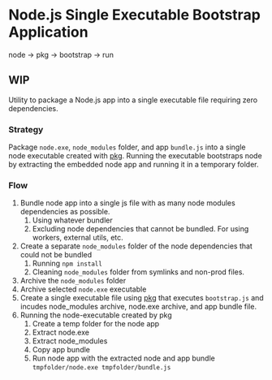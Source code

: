 # Node.js Single Executable Bootstrap Application

node -> pkg -> bootstrap -> run

## WIP

Utility to package a Node.js app into a single executable file requiring zero dependencies.

### Strategy

Package `node.exe`, `node_modules` folder, and app `bundle.js` into a single node executable created with [pkg](https://www.npmjs.com/package/pkg). Running the executable bootstraps node by extracting the embedded node app and running it in a temporary folder.

### Flow

1. Bundle node app into a single js file with as many node modules dependencies as possible.
   1. Using whatever bundler
   1. Excluding node dependencies that cannot be bundled. For using workers, external utils, etc.
1. Create a separate `node_modules` folder of the node dependencies that could not be bundled
   1. Running `npm install`
   1. Cleaning `node_modules` folder from symlinks and non-prod files.
1. Archive the `node_modules` folder
1. Archive selected `node.exe` executable
1. Create a single executable file using [pkg](https://www.npmjs.com/package/pkg) that executes `bootstrap.js` and incudes node_modules archive, node.exe archive, and app bundle file.
1. Running the node-executable created by pkg
   1. Create a temp folder for the node app
   1. Extract node.exe
   1. Extract node_modules
   1. Copy app bundle
   1. Run node app with the extracted node and app bundle `tmpfolder/node.exe tmpfolder/bundle.js`
